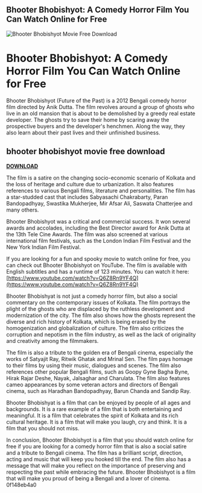 ## Bhooter Bhobishyot: A Comedy Horror Film You Can Watch Online for Free

 
![Bhooter Bhobishyot Movie Free Download](https://i.ytimg.com/vi/Nobmataqb2c/maxresdefault.jpg)

 
# Bhooter Bhobishyot: A Comedy Horror Film You Can Watch Online for Free
 
Bhooter Bhobishyot (Future of the Past) is a 2012 Bengali comedy horror film directed by Anik Dutta. The film revolves around a group of ghosts who live in an old mansion that is about to be demolished by a greedy real estate developer. The ghosts try to save their home by scaring away the prospective buyers and the developer's henchmen. Along the way, they also learn about their past lives and their unfinished business.
 
## bhooter bhobishyot movie free download


[**DOWNLOAD**](https://www.google.com/url?q=https%3A%2F%2Fbyltly.com%2F2tKDBZ&sa=D&sntz=1&usg=AOvVaw2oDXePfiJoLz4eqVPeHpBq)

 
The film is a satire on the changing socio-economic scenario of Kolkata and the loss of heritage and culture due to urbanization. It also features references to various Bengali films, literature and personalities. The film has a star-studded cast that includes Sabyasachi Chakrabarty, Paran Bandopadhyay, Swastika Mukherjee, Mir Afsar Ali, Saswata Chatterjee and many others.
 
Bhooter Bhobishyot was a critical and commercial success. It won several awards and accolades, including the Best Director award for Anik Dutta at the 13th Tele Cine Awards. The film was also screened at various international film festivals, such as the London Indian Film Festival and the New York Indian Film Festival.
 
If you are looking for a fun and spooky movie to watch online for free, you can check out Bhooter Bhobishyot on YouTube. The film is available with English subtitles and has a runtime of 123 minutes. You can watch it here: [https://www.youtube.com/watch?v=Q6Z8Rn9YF4Q](https://www.youtube.com/watch?v=Q6Z8Rn9YF4Q)
  
Bhooter Bhobishyat is not just a comedy horror film, but also a social commentary on the contemporary issues of Kolkata. The film portrays the plight of the ghosts who are displaced by the ruthless development and modernization of the city. The film also shows how the ghosts represent the diverse and rich history of Kolkata, which is being erased by the homogenization and globalization of culture. The film also criticizes the corruption and nepotism in the film industry, as well as the lack of originality and creativity among the filmmakers.
 
The film is also a tribute to the golden era of Bengali cinema, especially the works of Satyajit Ray, Ritwik Ghatak and Mrinal Sen. The film pays homage to their films by using their music, dialogues and scenes. The film also references other popular Bengali films, such as Goopy Gyne Bagha Byne, Hirak Rajar Deshe, Nayak, Jalsaghar and Charulata. The film also features cameo appearances by some veteran actors and directors of Bengali cinema, such as Haradhan Bandopadhyay, Barun Chanda and Sandip Ray.
 
Bhooter Bhobishyat is a film that can be enjoyed by people of all ages and backgrounds. It is a rare example of a film that is both entertaining and meaningful. It is a film that celebrates the spirit of Kolkata and its rich cultural heritage. It is a film that will make you laugh, cry and think. It is a film that you should not miss.
  
In conclusion, Bhooter Bhobishyot is a film that you should watch online for free if you are looking for a comedy horror film that is also a social satire and a tribute to Bengali cinema. The film has a brilliant script, direction, acting and music that will keep you hooked till the end. The film also has a message that will make you reflect on the importance of preserving and respecting the past while embracing the future. Bhooter Bhobishyot is a film that will make you proud of being a Bengali and a lover of cinema.
 0f148eb4a0

